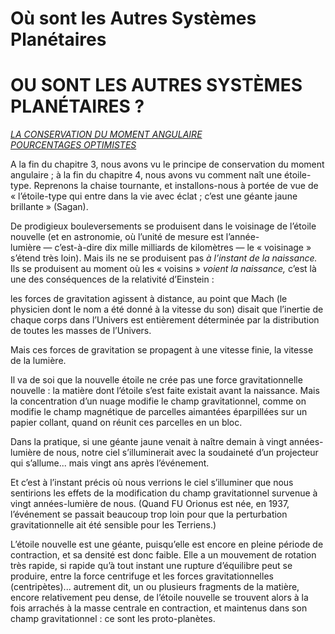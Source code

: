 # Où sont les Autres Systèmes Planétaires

# **OU SONT LES AUTRES SYSTÈMES PLANÉTAIRES ?**

<a href="#e9782221228517_c08-st1.xhtml#title39" class="toc_entry_section1"><em>LA CONSERVATION DU MOMENT ANGULAIRE</em></a>  
<a href="#e9782221228517_c08-st1.xhtml#title40" class="toc_entry_section1"><em>POURCENTAGES OPTIMISTES</em></a>  

<span id="e9782221228517_c08.xhtml#page-114"></span> <span id="e9782221228517_c08.xhtml#page-115"></span>

<span id="e9782221228517_c08-st1.xhtml"></span>

A la fin du chapitre 3, nous avons vu le principe de conservation du moment angulaire ; à la fin du chapitre 4, nous avons vu comment naît une étoile-type. Reprenons la chaise tournante, et installons-nous à portée de vue de « l’étoile-type qui entre dans la vie avec éclat ; c’est une géante jaune brillante » (Sagan).

De prodigieux bouleversements se produisent dans le voisinage de l’étoile nouvelle (et en astronomie, où l’unité de mesure est l’année-lumière — c’est-à-dire dix mille milliards de kilomètres — le « voisinage » s’étend très loin). Mais ils ne se produisent pas *à l’instant de la naissance.* Ils se produisent au moment où les « voisins » *voient la naissance,* c’est là une des conséquences de la relativité d’Einstein :

les forces de gravitation agissent à distance, au point que Mach (le physicien dont le nom a été donné à la vitesse du son) disait que l’inertie de chaque corps dans l’Univers est entièrement déterminée par la distribution de toutes les masses de l’Univers.

Mais ces forces de gravitation se propagent à une vitesse finie, la vitesse de la lumière.

Il va de soi que la nouvelle étoile ne crée pas une force gravitationnelle nouvelle : la matière dont l’étoile s’est faite existait avant la naissance. Mais la concentration <span id="e9782221228517_c08-st1.xhtml#page-116"></span>d’un nuage modifie le champ gravitationnel, comme on modifie le champ magnétique de parcelles aimantées éparpillées sur un papier collant, quand on réunit ces parcelles en un bloc.

Dans la pratique, si une géante jaune venait à naître demain à vingt années-lumière de nous, notre ciel s’illuminerait avec la soudaineté d’un projecteur qui s’allume... mais vingt ans après l’événement.

Et c’est à l’instant précis où nous verrions le ciel s’illuminer que nous sentirions les effets de la modification du champ gravitationnel survenue à vingt années-lumière de nous. (Quand FU Orionus est née, en 1937, l’événement se passait beaucoup trop loin pour que la perturbation gravitationnelle ait été sensible pour les Terriens.)

L’étoile nouvelle est une géante, puisqu’elle est encore en pleine période de contraction, et sa densité est donc faible. Elle a un mouvement de rotation très rapide, si rapide qu’à tout instant une rupture d’équilibre peut se produire, entre la force centrifuge et les forces gravitationnelles (centripètes)... autrement dit, un ou plusieurs fragments de la matière, encore relativement peu dense, de l’étoile nouvelle se trouvent alors à la fois arrachés à la masse centrale en contraction, et maintenus dans son champ gravitationnel : ce sont les proto-planètes.

<span id="e9782221228517_c08-st1.xhtml#title39"></span>

